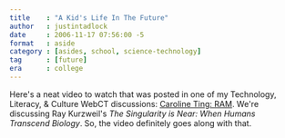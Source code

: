 ```yaml
---
title    : "A Kid's Life In The Future"
author   : justintadlock
date     : 2006-11-17 07:56:00 -5
format   : aside
category : [asides, school, science-technology]
tag      : [future]
era      : college
---
```


Here's a neat video to watch that was posted in one of my Technology, Literacy, & Culture WebCT discussions: <a href="http://digitalmedia.massey.ac.nz/exposure/student.php?id=36" title="Caroline Ting: RAM (External Link)" rel="external"> Caroline Ting: RAM</a>.  We're discussing Ray Kurzweil's <i> The Singularity is Near: When Humans Transcend Biology</i>.  So, the video definitely goes along with that.
